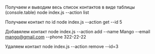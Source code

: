 Получаем и выводим весь список контактов в виде таблицы (console.table)
node index.js --action list

Получаем контакт по id
node index.js --action get --id 5

Добавялем контакт
node index.js --action add --name Mango --email mango@gmail.com --phone 322-22-22

Удаляем контакт
node index.js --action remove --id=3